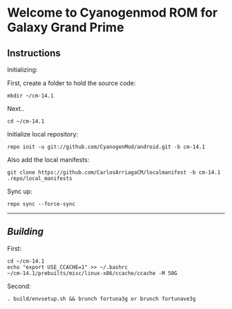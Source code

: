 Welcome to Cyanogenmod ROM for Galaxy Grand Prime
============================================


Instructions
---------------

Initializing:

First, create a folder to hold the source code: 

	mkdir ~/cm-14.1

Next..

	cd ~/cm-14.1

Initialize local repository:

	repo init -u git://github.com/CyanogenMod/android.git -b cm-14.1

Also add the local manifests:

    git clone https://github.com/CarlosArriagaCM/localmanifest -b cm-14.1 .repo/local_manifests

Sync up:

	repo sync --force-sync
	
---------------
 
_Building_
---------------

First:

	cd ~/cm-14.1
	echo "export USE_CCACHE=1" >> ~/.bashrc
	~/cm-14.1/prebuilts/misc/linux-x86/ccache/ccache -M 50G

Second:

	. build/envsetup.sh && brunch fortuna3g or brunch fortunave3g
